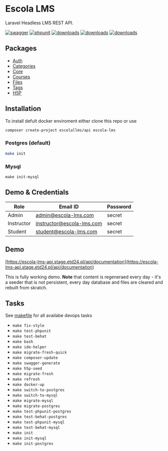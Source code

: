 # Escola LMS

Laravel Headless LMS REST API.

[![swagger](https://img.shields.io/badge/documentation-swagger-green)](https://escola-lms-api.stage.etd24.pl/api/documentation)
[![phpunit](https://github.com/EscolaLMS/API/actions/workflows/phpunit-tests.yml/badge.svg)](https://github.com/EscolaLMS/API/actions/workflows/phpunit-tests.yml)
[![downloads](https://img.shields.io/packagist/dt/escolalms/api)](https://packagist.org/packages/escolalms/api)
[![downloads](https://img.shields.io/packagist/v/escolalms/api)](https://packagist.org/packages/escolalms/api)
[![downloads](https://img.shields.io/packagist/l/escolalms/api)](https://packagist.org/packages/escolalms/api)

## Packages 

* [Auth](https://github.com/EscolaLMS/Auth)
* [Categories](https://github.com/EscolaLMS/Categories)
* [Core](https://github.com/EscolaLMS/Core)
* [Courses](https://github.com/EscolaLMS/Courses) 
* [Files](https://github.com/EscolaLMS/Files)
* [Tags](https://github.com/EscolaLMS/Tags)
* [H5P](https://github.com/EscolaLMS/H5P)

## Installation

To install defult docker enviroment either clone this repo or use 

```bash
composer create-project escolallms/api escola-lms
```

### Postgres (default)

```sh
make init
```

### Mysql

```
make init-mysql
```

## Demo & Credentials

| Role       | Email ID                  | Password |
| ---------- | ------------------------- | -------- |
| Admin      | admin@escola-lms.com      | secret   |
| Instructor | instructor@escola-lms.com | secret   |
| Student    | student@escola-lms.com    | secret   |

## Demo 

[https://escola-lms-api.stage.etd24.pl/api/documentation](https://escola-lms-api.stage.etd24.pl/api/documentation) 

This is fully working demo. **Note** that content is regeneraed every day - it's a seeder that is not persistent, every day database and files are cleared and rebuilt from skratch. 

## Tasks

See [makefile](makefile) for all availabe devops tasks

- `make fix-style`
- `make test-phpunit`
- `make test-behat`
- `make bash`
- `make ide-helper`
- `make migrate-fresh-quick`
- `make composer-update`
- `make swagger-generate`
- `make h5p-seed`
- `make migrate-fresh`
- `make refresh`
- `make docker-up`
- `make switch-to-postgres`
- `make switch-to-mysql`
- `make migrate-mysql`
- `make migrate-postgres`
- `make test-phpunit-postgres`
- `make test-behat-postgres`
- `make test-phpunit-mysql`
- `make test-behat-mysql`
- `make init`
- `make init-mysql`
- `make init-postgres`
